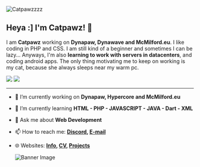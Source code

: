 ![Catpawzzzz](https://git.dynapaw.eu/fluffy_catpawz/.profile/raw/commit/1018e100be784458a6dd26d340954077ca826ae1/banner.png)

## Heya :] I'm Catpawz! 🎉

I am **Catpawz** working on **Dynapaw, Dynawave and McMilford.eu**. I like coding in PHP and CSS. I am still kind of a beginner and sometimes I can be lazy... Anyways, I'm also **learning to work with servers in datacenters**, and coding android apps. The only thing motivating me to keep on working is my cat, because she always sleeps near my warm pc. 

<img src="https://wakapi.dynapaw.eu/api/badge/yumi/interval:today?label=today"></img>
<img src="https://wakapi.dynapaw.eu/api/badge/yumi/interval:30_days?label=last%2030d"></img>

---

- 🔭 I’m currently working on **Dynapaw, Hypercore and McMilford.eu**
- 🌱 I’m currently learning **HTML - PHP - JAVASCRIPT - JAVA - Dart - XML**
- 💬 Ask me about **Web Development**
- 📫 How to reach me:
  **[Discord](https://discordapp.com/users/852891077097947156), [E-mail](mailto:yumithecat@dynapaw.eu)**
- 🌐 Websites: 
  **[Info](https://info.catpawz.eu), [CV](https://portfolio.catpawz.eu), [Projects](https://projects.catpawz.eu)**

  ![Banner Image](https://github-readme-stats.vercel.app/api/wakatime?username=yumi&api_domain=wakapi.dynapaw.eu&bg_color=1e252e&title_color=c9a8e7&icon_color=2F855A&text_color=ffffff&custom_title=Catpawz%20%20programing%20%20stats)
